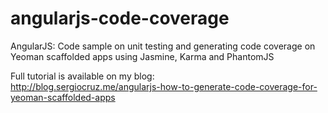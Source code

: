 angularjs-code-coverage
=======================

AngularJS: Code sample on unit testing and generating code coverage on Yeoman scaffolded apps using Jasmine, Karma and PhantomJS

Full tutorial is available on my blog:<br />
http://blog.sergiocruz.me/angularjs-how-to-generate-code-coverage-for-yeoman-scaffolded-apps
